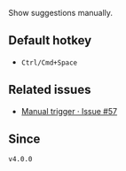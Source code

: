 Show suggestions manually.

## Default hotkey

- `Ctrl/Cmd+Space`

## Related issues

- [Manual trigger · Issue \#57](https://github.com/tadashi-aikawa/obsidian-various-complements-plugin/issues/57)

## Since

`v4.0.0`
